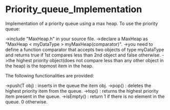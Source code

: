# Priority_queue_Implementation
Implementation of a priority queue using a max heap. To use the priority queue:

->include "MaxHeap.h" in your source file. ->declare a MaxHeap as "MaxHeap < myDataType > myMaxHeap(comparator)". ->you need to define a function comparator that accepts two objects of type myDataType and returns true if 1st compares less than 2nd object and false otherwise. ->the highest priority object(does not compare less than any other object in the heap) is the topmost item in the heap.

The following functionalities are provided:

->push(T obj) : inserts in the queue the item obj. ->pop() : deletes the highest priority item from the queue. ->top() : returns the highest priority item present in the queue. ->isEmpty() : return 1 if there is no element in the queue. 0 otherwise.
